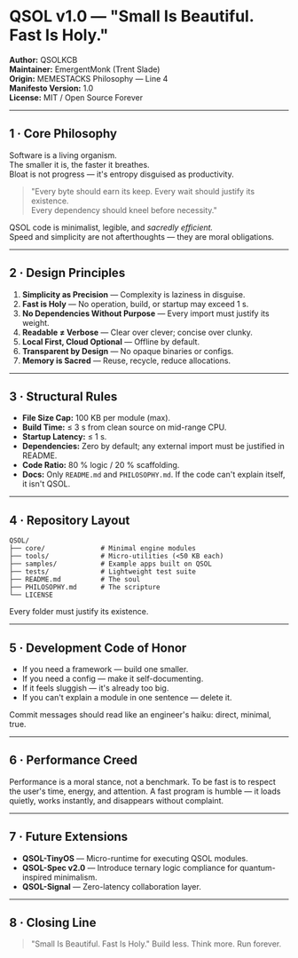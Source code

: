 # QSOL v1.0 — "Small Is Beautiful. Fast Is Holy."

**Author:** QSOLKCB  
**Maintainer:** EmergentMonk (Trent Slade)  
**Origin:** MEMESTACKS Philosophy — Line 4  
**Manifesto Version:** 1.0  
**License:** MIT / Open Source Forever  

---

## 1 · Core Philosophy

Software is a living organism.  
The smaller it is, the faster it breathes.  
Bloat is not progress — it's entropy disguised as productivity.  

> "Every byte should earn its keep. Every wait should justify its existence.  
> Every dependency should kneel before necessity."

QSOL code is minimalist, legible, and *sacredly efficient.*  
Speed and simplicity are not afterthoughts — they are moral obligations.

---

## 2 · Design Principles

1. **Simplicity as Precision** — Complexity is laziness in disguise.  
2. **Fast is Holy** — No operation, build, or startup may exceed 1 s.  
3. **No Dependencies Without Purpose** — Every import must justify its weight.  
4. **Readable ≠ Verbose** — Clear over clever; concise over clunky.  
5. **Local First, Cloud Optional** — Offline by default.  
6. **Transparent by Design** — No opaque binaries or configs.  
7. **Memory is Sacred** — Reuse, recycle, reduce allocations.

---

## 3 · Structural Rules

- **File Size Cap:** 100 KB per module (max).  
- **Build Time:** ≤ 3 s from clean source on mid-range CPU.  
- **Startup Latency:** ≤ 1 s.  
- **Dependencies:** Zero by default; any external import must be justified in README.  
- **Code Ratio:** 80 % logic / 20 % scaffolding.  
- **Docs:** Only `README.md` and `PHILOSOPHY.md`. If the code can't explain itself, it isn't QSOL.

---

## 4 · Repository Layout

```text
QSOL/
├── core/              # Minimal engine modules
├── tools/             # Micro-utilities (<50 KB each)
├── samples/           # Example apps built on QSOL
├── tests/             # Lightweight test suite
├── README.md          # The soul
├── PHILOSOPHY.md      # The scripture
└── LICENSE
```

Every folder must justify its existence.

---

## 5 · Development Code of Honor

* If you need a framework — build one smaller.
* If you need a config — make it self-documenting.
* If it feels sluggish — it's already too big.
* If you can't explain a module in one sentence — delete it.

Commit messages should read like an engineer's haiku: direct, minimal, true.

---

## 6 · Performance Creed

Performance is a moral stance, not a benchmark.
To be fast is to respect the user's time, energy, and attention.
A fast program is humble — it loads quietly, works instantly, and disappears without complaint.

---

## 7 · Future Extensions

* **QSOL-TinyOS** — Micro-runtime for executing QSOL modules.
* **QSOL-Spec v2.0** — Introduce ternary logic compliance for quantum-inspired minimalism.
* **QSOL-Signal** — Zero-latency collaboration layer.

---

## 8 · Closing Line

> "Small Is Beautiful. Fast Is Holy."
> Build less. Think more. Run forever.
